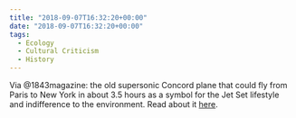 ```yaml
---
title: "2018-09-07T16:32:20+00:00"
date: "2018-09-07T16:32:20+00:00"
tags:
  - Ecology
  - Cultural Criticism
  - History
---
```


Via @1843magazine: the old supersonic Concord plane that could fly from Paris to New York in about 3.5 hours as a symbol for the Jet Set lifestyle and indifference to the environment. Read about it [here](https://www.1843magazine.com/design/look-closer/when-concorde-was-the-future).
